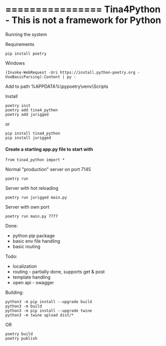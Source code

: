 ================
Tina4Python - This is not a framework for Python
================

Running the system

Requirements

```
pip install poetry
```

Windows
```
(Invoke-WebRequest -Uri https://install.python-poetry.org -UseBasicParsing).Content | py -
```
Add to path %APPDATA%\pypoetry\venv\Scripts 

Install

```
poetry init
poetry add tina4_python
poetry add jurigged
```

or 

```
pip install tina4_python
pip install jurigged
```

#### Create a starting app.py file to start with

```
from tina4_python import *
```

Normal "production" server on port 7145
```
poetry run
```

Server with hot reloading
```
poetry run jurigged main.py
```

Server with own port

```
poetry run main.py 7777
```

Done:
 - python pip package
 - basic env file handling
 - basic routing

Todo:
 - localization
 - routing - partially done, supports get & post
 - template handling
 - open api - swagger

Building:
```
python3 -m pip install --upgrade build
python3 -m build
python3 -m pip install --upgrade twine
python3 -m twine upload dist/*
```
    
OR
    
```
poetry build
poetry publish
```
    